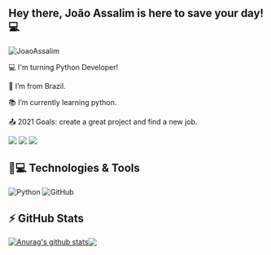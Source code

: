 ## Hey there, João Assalim is here to save your day!💻
<p align="left"><img src="https://komarev.com/ghpvc/?username=JoaoAssalim" alt="JoaoAssalim" /></p>
 <div>

 :computer: I'm turning Python Developer!

:house_with_garden: I’m from Brazil.

:books: I’m currently learning python.

:outbox_tray: 2021 Goals: create a great project and find a new job.
 

   <a href="https://www.youtube.com/channel/UCh_a5e9jkx5uxYKZLYOBFvw" target="_blank"><img src="https://img.shields.io/badge/YouTube-FF0000?style=for-the-badge&logo=youtube&logoColor=white" target="_blank"></a>
  <a href="https://www.instagram.com/joaoassalim_/" target="_blank"><img src="https://img.shields.io/badge/-Instagram-%23E4405F?style=for-the-badge&logo=instagram&logoColor=white" target="_blank"></a>
  <a href = "mailto:assalim.py@gmail.com"><img src="https://img.shields.io/badge/-Gmail-%23333?style=for-the-badge&logo=gmail&logoColor=white" target="_blank"></a>


## 🚀💻 Technologies & Tools

![Python](https://img.shields.io/badge/-Python-black?style=flat-square&logo=Python)
![GitHub](https://img.shields.io/badge/-GitHub-181717?style=flat-square&logo=github)
 
  

 

   
## ⚡ GitHub Stats
  <a href="https://github.com/JoaoAssalim">
<a href="https://github.com/JoaoAssalim/github-readme-stats"><img align="center" src="https://github-readme-stats.vercel.app/api?username=JoaoAssalim&show_icons=true&include_all_commits=true&theme=dark&hide_border=true" alt="Anurag's github stats" /></a><a href="https://github.com/JoaoAssalim/github-readme-stats"><img align="center" src="https://github-readme-stats.vercel.app/api/top-langs/?username=JoaoAssalim&layout=compact&theme=buefy&hide_border=true" /></a> 
